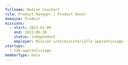 ```yaml
---
fullname: Nadine Louchart
role: Product Manager / Product Owner
domaine: Produit
missions:
  - start: 2023-01-09
    end: 2023-06-30
    status: independent
    employer: Mission interministérielle apprentissage
startups:
  - tdb-apprentissage
memberType: beta
---
```


